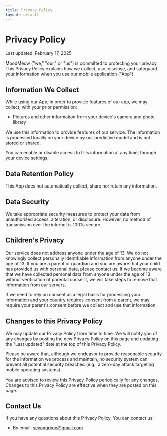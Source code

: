 ```yaml
---
title: Privacy Policy
layout: default
---
```


<link rel="stylesheet" href="assets/css/privacy_policy.css">

# Privacy Policy

Last updated: February 17, 2025

MoodMeow ("we," "our," or "us") is committed to protecting your privacy. This Privacy Policy explains how we collect, use, disclose, and safeguard your information when you use our mobile application ("App").

## Information We Collect

While using our App, in order to provide features of our app, we may collect, with your prior permission:

- Pictures and other information from your device's camera and photo library

We use this information to provide features of our service. The information is processed locally on your device by our predictive model and is not stored or shared.

You can enable or disable access to this information at any time, through your device settings.

## Data Retention Policy

This App does not automatically collect, share nor retain any information.

## Data Security

We take appropriate security measures to protect your data from unauthorized access, alteration, or disclosure. However, no method of transmission over the internet is 100% secure.

## Children's Privacy

Our service does not address anyone under the age of 13. We do not knowingly collect personally identifiable information from anyone under the age of 13. If you are a parent or guardian and you are aware that your child has provided us with personal data, please contact us. If we become aware that we have collected personal data from anyone under the age of 13 without verification of parental consent, we will take steps to remove that information from our servers.

If we need to rely on consent as a legal basis for processing your information and your country requires consent from a parent, we may require your parent's consent before we collect and use that information.

## Changes to this Privacy Policy

We may update our Privacy Policy from time to time. We will notify you of any changes by posting the new Privacy Policy on this page and updating the "Last updated" date at the top of this Privacy Policy.

Please be aware that, although we endeavor to provide reasonable security for the information we process and maintain, no security system can prevent all potential security breaches (e.g., a zero-day attack targeting mobile operating systems).

You are advised to review this Privacy Policy periodically for any changes. Changes to this Privacy Policy are effective when they are posted on this page.

## Contact Us

If you have any questions about this Privacy Policy, You can contact us:

- By email: seyongryoo@gmail.com
